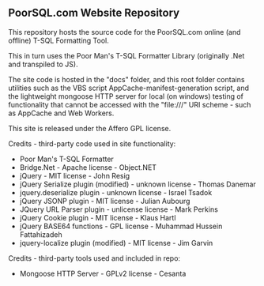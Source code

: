 ## PoorSQL.com Website Repository

This repository hosts the source code for the PoorSQL.com online (and offline) T-SQL Formatting Tool.

This in turn uses the Poor Man's T-SQL Formatter Library (originally .Net and transpiled to JS).

The site code is hosted in the "docs" folder, and this root folder contains utilities such as the VBS script AppCache-manifest-generation script, and the lightweight mongoose HTTP server for local (on windows) testing of functionality that cannot be accessed with the "file:///" URI scheme - such as AppCache and Web Workers.

This site is released under the Affero GPL license.

Credits - third-party code used in site functionality:
* Poor Man's T-SQL Formatter 
* Bridge.Net - Apache license - Object.NET
* jQuery - MIT license - John Resig
* jQuery Serialize plugin (modified) - unknown license - Thomas Danemar
* jquery.deserialize plugin - unknown license - Israel Tsadok
* jQuery JSONP plugin - MIT license - Julian Aubourg
* JQuery URL Parser plugin - unlicense license - Mark Perkins
* jQuery Cookie plugin - MIT license - Klaus Hartl
* jQuery BASE64 functions - GPL license - Muhammad Hussein Fattahizadeh
* jquery-localize plugin (modified) - MIT license - Jim Garvin

Credits - third-party tools used and included in repo:
* Mongoose HTTP Server - GPLv2 license - Cesanta
